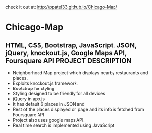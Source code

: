 check it out at:  http://ppatel33.github.io/Chicago-Map/


# Chicago-Map
HTML, CSS, Bootstrap, JavaScript, JSON, jQuery, knockout.js, Google Maps API, Foursquare API 
PROJECT DESCRIPTION
--------------------

- Neighborhood Map project which displays nearby restaurants and 	places. 
- Exploits knockout.js framework.
- Bootstrap for styling
- Styling designed to be friendly for all devices
- jQuery in app.js
- It has default 6 places in JSON and 
- Rest of the places displayed on page and its info is fetched 	from Foursquare API 	
- Project also uses google maps API.
- Real time search is implemented using JavaScript
